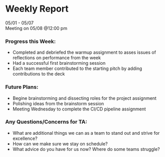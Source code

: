 # Weekly Report
05/01 - 05/07 <br>
Meeting on 05/08 @12:00 pm 

### Progress this Week:
- Completed and debriefed the warmup assignment to asses issues of reflections on performance from the week
- Had a successful first brainstorming session
- Each team member contributed to the starting pitch by adding contributions to the deck
### Future Plans:
- Begine brainstorming and dissecting roles for the project assignment
- Polishing ideas from the brainstorm session
- Meeting Wednesday to complete the CI/CD pipeline assignment
### Any Questions/Concerns for TA:
- What are additional things we can as a team to stand out and strive for excellence?
- How can we make sure we stay on schedule?
- What advice do you have for us now? Where do some teams struggle?